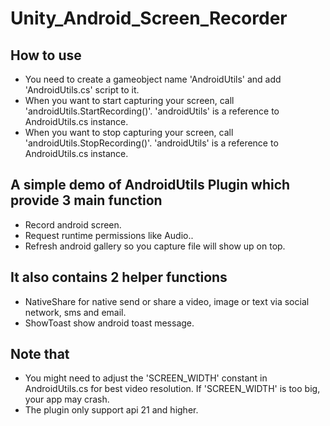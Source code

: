 # Unity_Android_Screen_Recorder

## How to use

+ You need to create a gameobject name 'AndroidUtils' and add 'AndroidUtils.cs' script to it.
+ When you want to start capturing your screen, call 'androidUtils.StartRecording()'. 'androidUtils' is a reference to AndroidUtils.cs instance.
+ When you want to stop capturing your screen, call 'androidUtils.StopRecording()'. 'androidUtils' is a reference to AndroidUtils.cs instance.

## A simple demo of AndroidUtils Plugin which provide 3 main function

+ Record android screen.
+ Request runtime permissions like Audio..
+ Refresh android gallery so you capture file will show up on top.

## It also contains 2 helper functions

+ NativeShare for native send or share a video, image or text via social network, sms and email.
+ ShowToast show android toast message.

## Note that

+ You might need to adjust the 'SCREEN_WIDTH' constant in AndroidUtils.cs for best video resolution. If 'SCREEN_WIDTH' is too big, your app may crash.
+ The plugin only support api 21 and higher.
